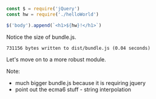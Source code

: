 ```javascript
const $ = require('jQuery')
const hw = require('./helloWorld')

$('body').append(`<h1>${hw}!</h1>`)

```
Notice the size of bundle.js.
```
731156 bytes written to dist/bundle.js (0.04 seconds)
```
Let's move on to a more robust module.

Note:
+ much bigger bundle.js because it is requiring jquery
+ point out the ecma6 stuff - string interpolation